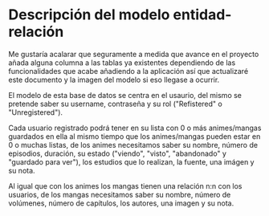 # Descripción del modelo entidad-relación

Me gustaría acalarar que seguramente a medida que avance en el proyecto añada alguna columna a las tablas ya existentes dependiendo de las funcionalidades que acabe añadiendo a la aplicación así que actualizaré este documento y la imagen del modelo si eso llegase a ocurrir.

El modelo de esta base de datos se centra en el usaurio, del mismo se pretende saber su username, contraseña y su rol ("Refistered" o "Unregistered").

Cada usuario registrado podrá tener en su lista con 0 o más animes/mangas guardados en ella al mismo tiempo que los animes/mangas pueden estar en 0 o muchas listas, de los animes necesitamos saber su nombre, número de episodios, duración, su estado ("viendo", "visto", "abandonado" y "guardado para ver"), los estudios que lo realizan, la fuente, una imágen y su nota.

Al igual que con los animes los mangas tienen una relación n:n con los usuarios, de los mangas necesitamos saber su nombre, número de volúmenes, número de capítulos, los autores, una imagen y su nota.
